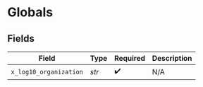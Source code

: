 # Globals


## Fields

| Field                  | Type                   | Required               | Description            |
| ---------------------- | ---------------------- | ---------------------- | ---------------------- |
| `x_log10_organization` | *str*                  | :heavy_check_mark:     | N/A                    |